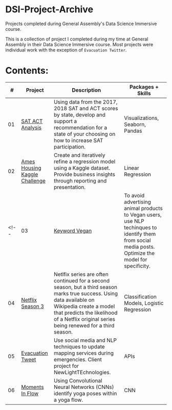 # DSI-Project-Archive
Projects completed during General Assembly's Data Science Immersive course.

This is a collection of project I completed during my time at General Assembly in their Data Science Immersive course.
Most projects were individual work with the exception of `Evacuation Twitter`.

# Contents:
|#|Project|Description|Packages + Skills|
|-----|-----|-----|-----|
|01|[SAT ACT Analysis](https://github.com/giffordtompkinsiii/DSI-Project-Archive/tree/master/01_SAT_ACT_Analysis)|Using data from the 2017, 2018 SAT and ACT scores by state, develop and support a recommendation for a state of your choosing on how to increase SAT participation.|Visualizations, Seaborn, Pandas|
|02|[Ames Housing Kaggle Challenge](https://github.com/giffordtompkinsiii/DSI-Project-Archive/tree/master/02_Ames_Housing_Kaggle_Challenge)|Create and iteratively refine a regression model using a Kaggle dataset. Provide business insights through reporting and presentation.|Linear Regression|
<!-- |03|[Keyword Vegan](https://github.com/giffordtompkinsiii/DSI-Project-Archive/tree/master/03_Keyword_Vegan)|To avoid advertising animal products to Vegan users, use NLP techinques to identify them from social media posts. Optimize the model for specificity.| Natrual Lanugage Processing (NLP)|
|04|[Netflix Season 3](https://github.com/giffordtompkinsiii/DSI-Project-Archive/tree/master/04_Netflix_Season_3)|Netlfix series are often continued for a second season, but a third season marks true success. Using data available on Wikipedia create a model that predicts the likelihood of a Netflix original series being renewed for a third season.|Classification Models, Logistic Regression|
|05|[Evacuation Tweet](https://github.com/giffordtompkinsiii/DSI-Project-Archive/tree/master/05_Evacuation_Tweet)|Use social media and NLP techniques to update mapping services during emergencies. Client project for NewLightTEchnologies.|APIs|
|06|[Moments In Flow](https://github.com/giffordtompkinsiii/DSI-Project-Archive/tree/master/06_Moments_In_Flow)|Using Convolutional Neural Networks (CNNs) identify yoga poses within a yoga flow.|CNN| -->
